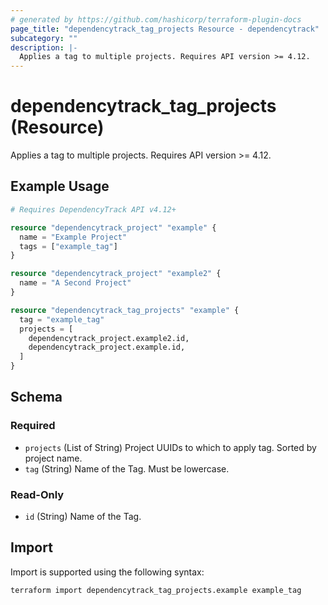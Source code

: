 ```yaml
---
# generated by https://github.com/hashicorp/terraform-plugin-docs
page_title: "dependencytrack_tag_projects Resource - dependencytrack"
subcategory: ""
description: |-
  Applies a tag to multiple projects. Requires API version >= 4.12.
---
```


# dependencytrack_tag_projects (Resource)

Applies a tag to multiple projects. Requires API version >= 4.12.

## Example Usage

```terraform
# Requires DependencyTrack API v4.12+

resource "dependencytrack_project" "example" {
  name = "Example Project"
  tags = ["example_tag"]
}

resource "dependencytrack_project" "example2" {
  name = "A Second Project"
}

resource "dependencytrack_tag_projects" "example" {
  tag = "example_tag"
  projects = [
    dependencytrack_project.example2.id,
    dependencytrack_project.example.id,
  ]
}
```

<!-- schema generated by tfplugindocs -->
## Schema

### Required

- `projects` (List of String) Project UUIDs to which to apply tag. Sorted by project name.
- `tag` (String) Name of the Tag. Must be lowercase.

### Read-Only

- `id` (String) Name of the Tag.

## Import

Import is supported using the following syntax:

```shell
terraform import dependencytrack_tag_projects.example example_tag
```
